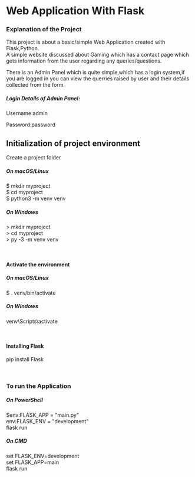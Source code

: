<h1>Web Application With Flask </h1>
 <h3>Explanation of the Project</h3>
 
 <p>This project is about a basic/simple Web Application created with Flask,Python.
  <br>A simple website discussed about Gaming which has a contact page which gets information from the user regarding any queries/questions.<br>
<p>There is an Admin Panel which is quite simple,which has a login system,if you are logged in you can view the querries raised by user and their details collected from the form.</p> 
<h5>Login Details of Admin Panel:</h5>
<p>Username:admin</p>
<p>Password:password</p>
<h2>Initialization of project environment</h2> 
<p>Create a project folder</p>

<h5>On macOS/Linux</h5>
<p>$ mkdir myproject<br>
$ cd myproject<br>
$ python3 -m venv venv<br>
</p>

<h5>On Windows</h5>
<p>> mkdir myproject<br>
> cd myproject<br>
> py -3 -m venv venv<br>
  </p>
  <br>
 <h4>Activate the environment</h4>
 <h5>On macOS/Linux</h5>
 <p>$ . venv/bin/activate</p>
 
 <h5>On Windows</h5>
 <p>venv\Scripts\activate</p>
 <br>
 <h4>Installing Flask</h4>
 <p>pip install Flask</p>
 <br>
 <h3>To run the Application</h3>
 <h5>On PowerShell</h5>
 <p>
   $env:FLASK_APP = "main.py"<br>
   env:FLASK_ENV = "development"<br>
   flask run<br>
 </p>
 <h5>On CMD</h5>
 <p>set FLASK_ENV=development<br>
    set FLASK_APP=main<br>
    flask run
  </p><br>
